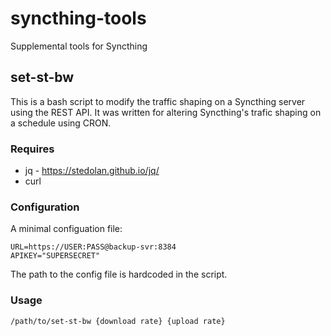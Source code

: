 # syncthing-tools
Supplemental tools for Syncthing

## set-st-bw
This is a bash script to modify the traffic shaping on a Syncthing server using the
REST API.  It was written for altering Syncthing's trafic shaping on a schedule using CRON.

### Requires
* jq - https://stedolan.github.io/jq/
* curl


### Configuration
A minimal configuation file:
```
URL=https://USER:PASS@backup-svr:8384
APIKEY="SUPERSECRET"
```
The path to the config file is hardcoded in the script.

### Usage
```
/path/to/set-st-bw {download rate} {upload rate}
```
